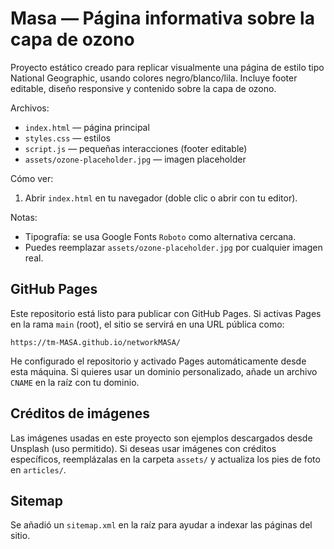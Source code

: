 # Masa — Página informativa sobre la capa de ozono

Proyecto estático creado para replicar visualmente una página de estilo tipo National Geographic, usando colores negro/blanco/lila. Incluye footer editable, diseño responsive y contenido sobre la capa de ozono.

Archivos:
- `index.html` — página principal
- `styles.css` — estilos
- `script.js` — pequeñas interacciones (footer editable)
- `assets/ozone-placeholder.jpg` — imagen placeholder

Cómo ver:
1. Abrir `index.html` en tu navegador (doble clic o abrir con tu editor).

Notas:
- Tipografía: se usa Google Fonts `Roboto` como alternativa cercana.
- Puedes reemplazar `assets/ozone-placeholder.jpg` por cualquier imagen real.

GitHub Pages
---------------
Este repositorio está listo para publicar con GitHub Pages. Si activas Pages en la rama `main` (root), el sitio se servirá en una URL pública como:

	https://tm-MASA.github.io/networkMASA/

He configurado el repositorio y activado Pages automáticamente desde esta máquina. Si quieres usar un dominio personalizado, añade un archivo `CNAME` en la raíz con tu dominio.

Créditos de imágenes
-------------------
Las imágenes usadas en este proyecto son ejemplos descargados desde Unsplash (uso permitido). Si deseas usar imágenes con créditos específicos, reemplázalas en la carpeta `assets/` y actualiza los pies de foto en `articles/`.

Sitemap
-------
Se añadió un `sitemap.xml` en la raíz para ayudar a indexar las páginas del sitio.
